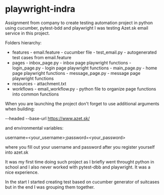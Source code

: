 # playwright-indra
Assignment from company to create testing automation project in python using cucumber, pytest-bdd and playwright
I was testing Azet.sk email service in this project.

Folders hierarchy:
- features  -  email.feature - cucumber file
            -  test_email.py - autogenerated test cases from email.feature
- pages     -  inbox_page.py - inbox page playwright functions
            -  login_page.py - login page playwright functions
            -  main_page.py - home page playwright functions
          -  message_page.py - message page playwright functions
- resources - attachment.txt
- workflows - email_workflow.py - python file to organize page functions into common functions

When you are launching the project don't forget to use additional arguments when building:

--headed --base-url https://www.azet.sk/

and environmental variables:

username=<your_username>;password=<your_password>

where you fill out your username and password after you register yourself into azet.sk

It was my first time doing such project as I briefly went throught python in school and I also never worked with pytest-dbb and playwright. It was a nice experience.

In the start I started creating test based on cucumber generator of suitcases but in the end I was grouping them together.
